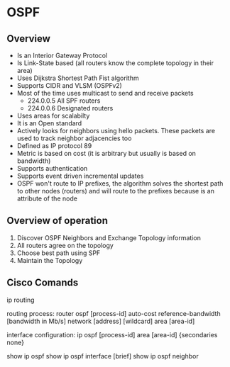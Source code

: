 # OSPF

## Overview

- Is an Interior Gateway Protocol
- Is Link-State based (all routers know the complete topology in their area)
- Uses Dijkstra Shortest Path Fist algorithm
- Supports CIDR and VLSM (OSPFv2)
- Most of the time uses multicast to send and receive packets
    - 224.0.0.5 All SPF routers
    - 224.0.0.6 Designated routers
- Uses areas for scalabilty
- It is an Open standard
- Actively looks for neighbors using hello packets. These packets are used to track neighbor adjacencies too
- Defined as IP protocol 89
- Metric is based on cost (it is arbitrary but usually is based on bandwidth)
- Supports authentication
- Supports event driven incremental updates
- OSPF won't route to IP prefixes, the algorithm solves the shortest path to other nodes (routers) and will route to the prefixes because is an attribute of the node

## Overview of operation

1. Discover OSPF Neighbors and Exchange Topology information
2. All routers agree on the topology
3. Choose best path using SPF
4. Maintain the Topology

## Cisco Comands

ip routing 

routing process:
router ospf [process-id]
auto-cost reference-bandwidth [bandwidth in Mb/s]
network [address] [wildcard] area [area-id]

interface configuration:
ip ospf [process-id] area [area-id] {secondaries none}

show ip ospf
show ip ospf interface [brief]
show ip ospf neighbor

